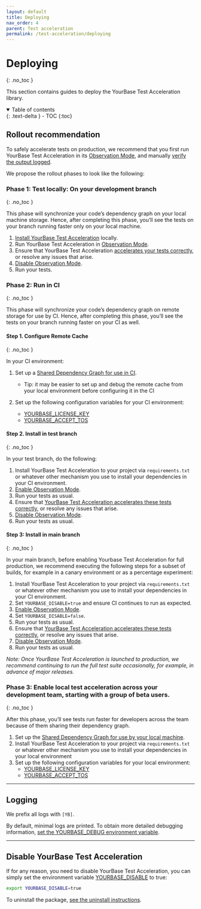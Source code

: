 ```yaml
---
layout: default
title: Deploying
nav_order: 4
parent: Test acceleration
permalink: /test-acceleration/deploying
---
```


# Deploying
{: .no_toc }

This section contains guides to deploy the YourBase Test Acceleration library.

<details open markdown="block">
  <summary>
    Table of contents
  </summary>
  {: .text-delta }
- TOC
{:toc}
</details>

## Rollout recommendation
To safely accelerate tests on production, we recommend that you first run YourBase Test Acceleration in its [Observation Mode](advanced-usage/verify-results.md), and manually [verify the output logged](advanced-usage/verify-results.md#verification-steps).

We propose the rollout phases to look like the following:

### Phase 1: Test locally: On your development branch
{: .no_toc }

This phase will synchronize your code’s dependency graph on your local machine storage. Hence, after completing this phase, you’ll see the tests on your branch running faster only on your local machine.

1. [Install YourBase Test Acceleration](install.md) locally.
2. Run YourBase Test Acceleration in [Observation Mode](advanced-usage/verify-results.md).
3. Ensure that YourBase Test Acceleration [accelerates your tests correctly](advanced-usage/verify-results.md#verification-steps), or resolve any issues that arise.
4. [Disable Observation Mode](reference/configuration-options.md#yourbase_observation_mode).
5. Run your tests. 

### Phase 2: Run in CI
{: .no_toc }

This phase will synchronize your code’s dependency graph on remote storage for use by CI. Hence, after completing this phase, you’ll see the tests on your branch running faster on your CI as well.

#### Step 1. Configure Remote Cache 
{: .no_toc }

In your CI environment:
   1. Set up a [Shared Dependency Graph for use in CI](advanced-usage/accelerate-tests-in-ci.md).
   
      - Tip: it may be easier to set up and debug the remote cache from your local environment before configuring it in the CI
   
   2. Set up the following configuration variables for your CI environment:
      - [YOURBASE_LICENSE_KEY](reference/configuration-options.md#yourbase_license_key)
      - [YOURBASE_ACCEPT_TOS](reference/configuration-options.md#yourbase_accept_tos)

#### Step 2. Install in test branch
{: .no_toc }

In your test branch, do the following:
   1. Install YourBase Test Acceleration to your project via `requirements.txt` or whatever other mechanism you use to install your dependencies in your CI environment.
   2. [Enable Observation Mode](reference/configuration-options.md#yourbase_observation_mode).
   3. Run your tests as usual.
   4. Ensure that [YourBase Test Acceleration accelerates these tests correctly](advanced-usage/verify-results.md#verification-steps), or resolve any issues that arise.
   5. [Disable Observation Mode](reference/configuration-options.md#yourbase_observation_mode).
   6. Run your tests as usual.


#### Step 3: Install in main branch
{: .no_toc }

In your main branch, before enabling Yourbase Test Acceleration for full production, we recommend executing the following steps for a subset of builds, for example in a canary environment or as a percentage experiment:

   1. Install YourBase Test Acceleration to your project via `requirements.txt` or whatever other mechanism you use to install your dependencies in your CI environment.
   2. Set `YOURBASE_DISABLE=true` and ensure CI continues to run as expected. 
   3. [Enable Observation Mode](reference/configuration-options.md#yourbase_observation_mode).
   4. Set `YOURBASE_DISABLE=false`. 
   5. Run your tests as usual. 
   6. Ensure that [YourBase Test Acceleration accelerates these tests correctly](advanced-usage/verify-results.md#verification-steps), or resolve any issues that arise. 
   7. [Disable Observation Mode](reference/configuration-options.md#yourbase_observation_mode).
   8. Run your tests as usual.


_Note: Once YourBase Test Acceleration is launched to production, we recommend continuing to run the full test suite occasionally, for example, in advance of major releases._


### Phase 3: Enable local test acceleration across your development team, starting with a group of beta users. 
{: .no_toc }

After this phase, you’ll see tests run faster for developers across the team because of them sharing their dependency graph.

1. Set up the [Shared Dependency Graph for use by your local machine](advanced-usage/accelerate-tests-across-developers.md).
2. Install YourBase Test Acceleration to your project via `requirements.txt` or whatever other mechanism you use to install your dependencies in your local environment
3. Set up the following configuration variables for your local environment: 
   - [YOURBASE_LICENSE_KEY](reference/configuration-options.md#yourbase_license_key)
   - [YOURBASE_ACCEPT_TOS](reference/configuration-options.md#yourbase_accept_tos)

---

## Logging
We prefix all logs with `[YB]`. 

By default, minimal logs are printed. To obtain more detailed debugging information, [set the YOURBASE_DEBUG environment variable](reference/configuration-options.md#yourbase_debug).

---

## Disable YourBase Test Acceleration
If for any reason, you need to disable YourBase Test Acceleration, you can simply set the environment variable [YOURBASE_DISABLE](reference/configuration-options.md#yourbase_disable) to true:

```sh
export YOURBASE_DISABLE=true
```

To uninstall the package, [see the uninstall instructions](install.md#uninstall).